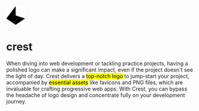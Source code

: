 <picture>
    <source srcset="./dump/svg/light.svg" media="(prefers-color-scheme: dark)">
    <img width="50px" height="50px" src="./dump/svg/dark.svg">
</picture>

# crest

When diving into web development or tackling practice projects, having a polished logo can make a significant impact, even if the project doesn't see the light of day. Crest delivers a <mark>top-notch logo</mark> to jump-start your project, accompanied by <mark>essential assets</mark> like favicons and PNG files, which are invaluable for crafting progressive web apps. With Crest, you can bypass the headache of logo design and concentrate fully on your development journey.
